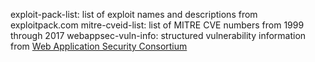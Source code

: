 exploit-pack-list: list of exploit names and descriptions from exploitpack.com
mitre-cveid-list: list of MITRE CVE numbers from 1999 through 2017
webappsec-vuln-info: structured vulnerability information from [Web Application Security Consortium](http://webappsec.org)  
